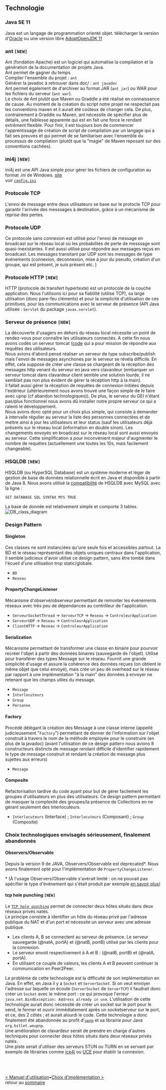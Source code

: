 ## Technologie 

### Java SE 11
Java est un langage de programmation orienté objet.
télécharger la version d'[Oracle](https://www.oracle.com/technetwork/java/javase/downloads/jdk11-downloads-5066655.html "oracle.com/downloads")
ou une version libre [AdoptOpenJDK 11](https://adoptopenjdk.net/installation.html?variant=openjdk11&jvmVariant=hotspot# "adoptopenjk") 

### ant **`[NEW]`**
Ant (fondation Apache) est un logiciel qui automatise la compilation et la génération de la documentation de projets Java.<br>
Ant permet de gagner du temps<br>
Compiler l'ensemble du projet :
```ant```<br>
Générer la javadoc à retrouver dans doc/ : 
```ant javadoc```<br>
Ant permet également de d'archiver au format JAR (`ant jar`) ou WAR pour les fichiers du serveur (`ant war`).<br>
Le choix de Ant plutôt que Maven ou Graddle a été réalisé en connaissance de cause. Au moment de la création du script notre projet ne respectait pas les conventions maven et il aurait été coûteux de changer cela. De plus, contrairement à Graddle ou Maven, ant nécessite de spécifier plus de détails, une faiblesse apparente qui est en fait une force le rendant extrêment flexible. Pour finir, il est toujours bon de commencer l'apprentissage de création de script de compilation par un langage qui a fait ses preuves et qui permet de se familiariser avec l'ensemble du processus de compilation (plutôt que la "magie" de Maven reposant sur des conventions cachées). 

### ini4j **`[NEW]`**
ini4j est une API Java simple pour gérer les fichiers de configuration au format .ini de Windows. [site](http://ini4j.sourceforge.net/index.html)<br>
voir [`config.ini`](config.ini)

### Protocole TCP
L'envoi de message entre deux utilisateurs se base sur le protocle TCP pour garantir l'arrivée des messsages à destination, grâce à  un mécanisme de reprise des pertes.

### Protocole UDP
Ce protocole sans connexion est utilisé pour l'envoi de message en broadcast sur le réseau local où les probabilités de perte de messsage sont quasi-inexistantes. Il est aussi utilisé pour répondre aux messages reçus en broadcast. Les messages transitant par UDP sont les messages de type événements (connexion, deconnexion, mise à jour du pseudo, création d'un groupe, qui est présent, je suis présent etc. )

### Protocole HTTP **`[NEW]`**
HTTP (protocole de transfert hypertexte) est un protocole de la couche application. 
Nous l'utilisons ici pour sa fiabilité (utilise TCP), sa large utilisation (donc pare-feu cléments) et pour la simplicité d'utilisation de ces primitives, pour les communications avec le serveur de présence (API Java utilisée : `Servlet` du package `javax.servlet`).

### Serveur de présence **`[NEW]`**
La découverte d'usagers en dehors du réseau local nécessite un point de rendez-vous pour connaître les utilisateurs connectés. A cette fin nous avons codés un serveur tomcat ([code](https://github.com/usernamedjpris/clavardage/tree/master/servlet) qui a pour mission de répondre aux requêtes des utilisateurs.
<br> Nous avions d'abord pensé réaliser un serveur de type subscribe/publish mais l'envoi de messages asynchones par le serveur se révéla difficile. En effet, cela suppose de créer une classe se chargeant de la réception des messages http venant du serveur en java vers clavardeur (embarquer un serveur tomcat dans clavardeur client semble une solution lourde, il ne semblait pas non plus évident de gérer la réception http à la main). <br>
il fallait aussi gérer la réception de requêtes de connexion initiées depuis l'extérieur (ultérieurement nous avons trouvé une façon simple de le faire avec upnp (cf abandon technologiques)). De plus, le serveur du GEI n'étant pas/plus fonctionnel nous avons dû installer notre propre serveur ce qui a ralenti le développement.
<br> Nous avons donc opté pour un choix plus simple, qui consiste à demander à intervalle régulier au serveur la liste des personnes connectées et de mettre ainsi à jour les utilisateurs et leur status (sauf les utilisateurs déjà présents sur le réseau local (information en double sinon). Les changements envoyés en broadcast sur le réseau local sont aussi envoyés au serveur.
 Cette simplification a pour inconvénient majeur d'augmenter le nombre de requêtes (actuellement une toutes les 10s, mais facilement changeable).

### HSQLDB **`[NEW]`**
HSQLDB (ou HyperSQL Database) est un système moderne et léger de gestion de base de données relationnelle écrit en Java et disponible à partir de Java 8. Nous avons utilisé la [compatibilité](http://hsqldb.org/doc/guide/compatibility-chapt.html) de HSQLDB avec MySQL avec la ligne : 
```
SET DATABASE SQL SYNTAX MYS TRUE
```
La base de donnée est relativement simple et comporte 3 tables.
![DB_class_diagram](conception/DB_class_diagram.png)

### Design Pattern 
#### Singleton
Ces classes ne sont instanciées qu'une seule fois et accessibles partout. La BD et le réseau représentant des objets uniques centraux dans l'application, il semble judicieux d'avoir utilisé ce design pattern, sans être tombé dans l'écueil d'une utilisation trop static/globale. 
- `BD`
- `Reseau`

#### PropertyChangeListener
Mécanisme d'observé/observeur permettant de remonter les événements réseaux avec très peu de dépendances au contrôleur de l'application.
- `ServeurSocketThread` → `ServeurTCP` → `Reseau` → `ControleurApplication`
- `ServeurUDP` → `Reseau` → `ControleurApplication`
- `ClientHTTP` → `Reseau` → `ControleurApplication`

#### Serialization 
Mécanisme permettant de transformer une classe en binaire pour pourvoir recréer l'objet à partir des données binaires (sauvegarde de l'objet). Utilisé pour transférer des types Message sur le réseau. Fournit une grande simplicité d'usage et assure la cohérence des données reçues (on obtient le même objet que celui envoyé), mais crée un peu de overhead sur le réseau par rapport à une implémentation "à la main" des données à envoyer ne retenant que les champs utiles du message.
- `Message`
- `Interlocuteurs`
- `Group`
- `Personne`

#### Factory
Procédé délégant la création des Message à une classe interne (appellé judicieusement "`Factory`") permettant de donner de l'information sur l'objet construit à travers le nom de la méthode employée pour le construire (en plus de la javadoc) (avant l'utilisation de ce design pattern nous avions 8 constructeurs distincts de message rendant difficile d'identifier rapidement le type de message construit et rendant la création de message plus sujettes aux erreurs)
- `Message`

#### Composite
Refactorisation tardive du code ayant pour but de gérer facilement les groupes d'utilisateurs en plus des utilisateurs. Ce design pattern permettant de masquer la complexité des groupes/la présence de Collections en ne gérant seulement des Interlocuteurs.
- `Interlocuteurs` (Interface) ; `Interlocuteurs` (Composant) ; `Group` (Composite) 

### Choix technologiques envisagés sérieusement, finalement abandonnés
#### Observers/Observable
Depuis la version 9 de JAVA, Observers/Observable est deprecated\*. Nous avons finalement opté pour l'implémentation de `PropertyChangeListener`.

\* (À l'usage Observers/Observable s'avérait limité : on ne pouvait pas spécifier le type d'événement qui s'était produit par exemple [en savoir plus](https://bugs.openjdk.java.net/browse/JDK-8154801))

#### tcp hole punching **`[NEW]`**
Le [`TCP hole punching`](https://en.wikipedia.org/wiki/TCP_hole_punching) permet de connecter deux hôtes situés dans deux réseaux privés natés. <br>
Le principe consiste à identifier un hôte du réseau privé par l'adresse publique du NAT et d'un port et nécessite un serveur avec une adresse publique.
- Les clients A, B se connectent au serveur de présence. Le serveur sauvegarde (@natA, portA) et (@natB, portB) utilisé par les clients pour la connexion.
- Le serveur envoit respectivement à A et B : (@natB, portB) et (@natA, portA).
- En utilisant ce couple de valeurs, les clients A et B peuvent continuer la communication en Peer2Peer.

Le problème de cette technologie est la difficulté de son implémentation en Java. En effet, en Java il y a `Socket` et `ServerSocket`. Si on veut envoyer l'adresse sur laquelle on écoute (`ServerSocket` de `ServerTCP`) il faudrait donc créer un `Socket` avec le même port : ce qui provoque l'erreur `java.net.BindException: Address already in use`.
L'utilisation de cette technologie aurait donc nécessité de créer un socket sur le port pour le send, le fermer et ouvrir immédiatement après un socketserveur sur le port, et ce, des 2 côtés ; et aurait alourdi le code. 
Cette technologie a donc finalement été abandonnée au profit d'[`upnp`](https://en.wikipedia.org/wiki/Universal_Plug_and_Play) et sa librairie pour Java `org.bitlet.weupnp`.
<br> Une amélioration de clavardeur serait de prendre en charge d'autres techniques pour connecter deux hôtes situés dans deux réseaux privés natés.
<br> Une piste serait d'utiliser des serveurs STUN ou TURN en se servant par exemple de librairies comme [ice4j]("https://github.com/jitsi/ice4j") ou [UCE](https://github.com/htwg/UCE) pour établir la connexion.



<br><br><br>
[< Manuel d'utilisation](manuel.md)•[Choix d'implémentation >](choix.md)<br>
retour au [sommaire](README.md)<br>




